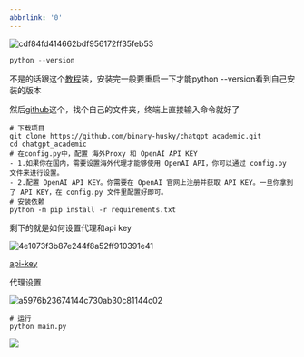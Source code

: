 ```yaml
---
abbrlink: '0'
---
```

![cdf84fd414662bdf956172ff35feb53](http://wowoos.oss-cn-shenzhen.aliyuncs.com/img/cdf84fd414662bdf956172ff35feb53.png)

```python
python --version
```



不是的话跟这个[教程](https://blog.csdn.net/hj960511/article/details/123770596)装，安装完一般要重启一下才能python --version看到自己安装的版本



然后[github](https://github.com/binary-husky/chatgpt_academic)这个，找个自己的文件夹，终端上直接输入命令就好了

```git
# 下载项目
git clone https://github.com/binary-husky/chatgpt_academic.git
cd chatgpt_academic
# 在config.py中，配置 海外Proxy 和 OpenAI API KEY
- 1.如果你在国内，需要设置海外代理才能够使用 OpenAI API，你可以通过 config.py 文件来进行设置。
- 2.配置 OpenAI API KEY。你需要在 OpenAI 官网上注册并获取 API KEY。一旦你拿到了 API KEY，在 config.py 文件里配置好即可。
# 安装依赖
python -m pip install -r requirements.txt
```

剩下的就是如何设置代理和api key

![4e1073f3b87e244f8a52ff910391e41](http://wowoos.oss-cn-shenzhen.aliyuncs.com/img/4e1073f3b87e244f8a52ff910391e41.png)


[api-key](https://platform.openai.com/account/api-keys)

代理设置


![a5976b23674144c730ab30c81144c02](http://wowoos.oss-cn-shenzhen.aliyuncs.com/img/a5976b23674144c730ab30c81144c02.png)


```git
# 运行
python main.py
```
![](https://cdn.jsdelivr.net/gh/Ravanla/drawing_bed@main/github_img/202303232041761.png)
